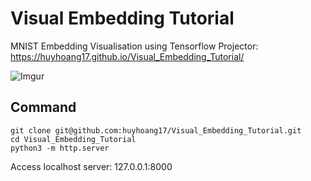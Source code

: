 # Visual Embedding Tutorial

MNIST Embedding Visualisation using Tensorflow Projector: https://huyhoang17.github.io/Visual_Embedding_Tutorial/

![Imgur](https://i.imgur.com/D1MgtL9.png)

Command
---

```
git clone git@github.com:huyhoang17/Visual_Embedding_Tutorial.git
cd Visual_Embedding_Tutorial
python3 -m http.server
```

Access localhost server: 127.0.0.1:8000
